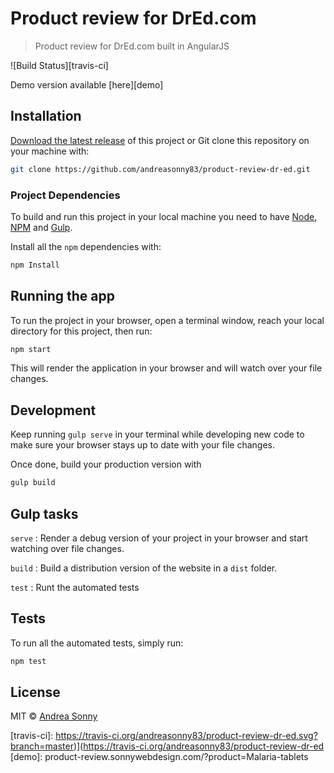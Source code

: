 # Product review for DrEd.com

> Product review for DrEd.com built in AngularJS

![Build Status][travis-ci]

Demo version available [here][demo]

## Installation

[Download the latest release][release_link] of this project or Git clone this
repository on your machine with:

```sh
git clone https://github.com/andreasonny83/product-review-dr-ed.git
```

### Project Dependencies

To build and run this project in your local machine you need to have
[Node](https://nodejs.org/en/),
[NPM](https://www.npmjs.org/) and
[Gulp](https://github.com/gulpjs/gulp/).

Install all the `npm` dependencies with:

```sh
npm Install
```

## Running the app

To run the project in your browser, open a terminal window, reach your local
directory for this project, then run:

```sh
npm start
```

This will render the application in your browser and will watch over your
file changes.

## Development

Keep running `gulp serve` in your terminal while developing new code to make
sure your browser stays up to date with your file changes.

Once done, build your production version with

```sh
gulp build
```

## Gulp tasks

`serve` :     Render a debug version of your project in your browser and
              start watching over file changes.

`build` :       Build a distribution version of the website in a
                `dist` folder.

`test` :        Runt the automated tests

## Tests

To run all the automated tests, simply run:

```sh
npm test
```

## License

MIT © [Andrea Sonny](https://andreasonny.mit-license.org/@2016)

[release_link]: https://github.com/andreasonny83/product-review-dr-ed/releases/latest
[travis-ci]: https://travis-ci.org/andreasonny83/product-review-dr-ed.svg?branch=master)](https://travis-ci.org/andreasonny83/product-review-dr-ed
[demo]: product-review.sonnywebdesign.com/?product=Malaria-tablets
